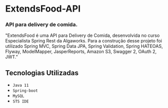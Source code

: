 # ExtendsFood-API
### API para delivery de comida. 

"ExtendsFood é uma API para Delivery de Comida, desenvolvida no curso Especialista Spring Rest da Algaworks. 
Para a construção desse projeto foi utilizado Spring MVC, Spring Data JPA, Spring Validation, Spring HATEOAS, Flyway, ModelMapper, JasperReports, Amazon S3, Swagger 2, OAuth 2, JWT."

## Tecnologias Utilizadas 
- `Java 11`
- `Spring-boot`
- `MySQL`
- `STS IDE`
